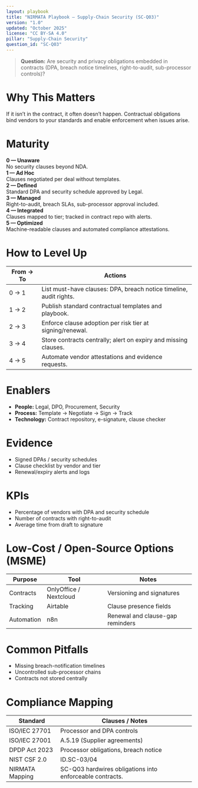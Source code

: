 ```yaml
---
layout: playbook
title: "NIRMATA Playbook — Supply-Chain Security (SC-Q03)"
version: "1.0"
updated: "October 2025"
license: "CC BY-SA 4.0"
pillar: "Supply-Chain Security"
question_id: "SC-Q03"
---
```


> **Question:** Are security and privacy obligations embedded in contracts (DPA, breach notice timelines, right-to-audit, sub-processor controls)?

# Why This Matters
If it isn’t in the contract, it often doesn’t happen. Contractual obligations bind vendors to your standards and enable enforcement when issues arise.

# Maturity
<div class="levels-grid">
  <div class="level level-0"><strong>0 — Unaware</strong><br>No security clauses beyond NDA.</div>
  <div class="level level-1"><strong>1 — Ad Hoc</strong><br>Clauses negotiated per deal without templates.</div>
  <div class="level level-2"><strong>2 — Defined</strong><br>Standard DPA and security schedule approved by Legal.</div>
  <div class="level level-3"><strong>3 — Managed</strong><br>Right-to-audit, breach SLAs, sub-processor approval included.</div>
  <div class="level level-4"><strong>4 — Integrated</strong><br>Clauses mapped to tier; tracked in contract repo with alerts.</div>
  <div class="level level-5"><strong>5 — Optimized</strong><br>Machine-readable clauses and automated compliance attestations.</div>
</div>

# How to Level Up

| From → To | Actions |
|---|---|
|0 → 1|List must-have clauses: DPA, breach notice timeline, audit rights.|
|1 → 2|Publish standard contractual templates and playbook.|
|2 → 3|Enforce clause adoption per risk tier at signing/renewal.|
|3 → 4|Store contracts centrally; alert on expiry and missing clauses.|
|4 → 5|Automate vendor attestations and evidence requests. |

# Enablers
- **People:** Legal, DPO, Procurement, Security  
- **Process:** Template → Negotiate → Sign → Track  
- **Technology:** Contract repository, e-signature, clause checker

# Evidence
- Signed DPAs / security schedules  
- Clause checklist by vendor and tier  
- Renewal/expiry alerts and logs

# KPIs
- Percentage of vendors with DPA and security schedule  
- Number of contracts with right-to-audit  
- Average time from draft to signature

# Low-Cost / Open-Source Options (MSME)

| Purpose | Tool | Notes |
|---|---|---|
|Contracts|OnlyOffice / Nextcloud|Versioning and signatures|
|Tracking|Airtable|Clause presence fields|
|Automation|n8n|Renewal and clause-gap reminders|

# Common Pitfalls
- Missing breach-notification timelines  
- Uncontrolled sub-processor chains  
- Contracts not stored centrally

# Compliance Mapping

| Standard | Clauses / Notes |
|---|---|
|ISO/IEC 27701|Processor and DPA controls|
|ISO/IEC 27001|A.5.19 (Supplier agreements)|
|DPDP Act 2023|Processor obligations, breach notice|
|NIST CSF 2.0|ID.SC-03/04|
|NIRMATA Mapping|SC-Q03 hardwires obligations into enforceable contracts.|

